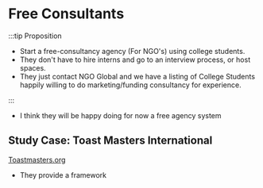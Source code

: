 # Free Consultants

:::tip Proposition

- Start a free-consultancy agency (For NGO's) using college students.
- They don't have to hire interns and go to an interview process, or host spaces.
- They just contact NGO Global and we have a listing of College Students happily willing to do marketing/funding consultancy for experience.

:::

- I think they will be happy doing for now a free agency system

## Study Case: Toast Masters International

[Toastmasters.org](https://www.toastmasters.org/leadership-central)
- They provide a framework 





